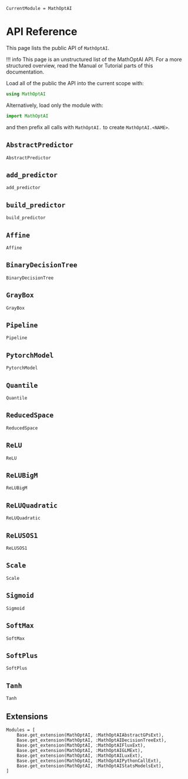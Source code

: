 ```@meta
CurrentModule = MathOptAI
```

# API Reference

This page lists the public API of `MathOptAI`.

!!! info
    This page is an unstructured list of the MathOptAI API. For a more
    structured overview, read the Manual or Tutorial parts of this
    documentation.

Load all of the public the API into the current scope with:
```julia
using MathOptAI
```
Alternatively, load only the module with:
```julia
import MathOptAI
```
and then prefix all calls with `MathOptAI.` to create `MathOptAI.<NAME>`.

## `AbstractPredictor`
```@docs
AbstractPredictor
```

## `add_predictor`
```@docs
add_predictor
```

## `build_predictor`
```@docs
build_predictor
```

## `Affine`
```@docs
Affine
```

## `BinaryDecisionTree`
```@docs
BinaryDecisionTree
```

## `GrayBox`
```@docs
GrayBox
```

## `Pipeline`
```@docs
Pipeline
```

## `PytorchModel`
```@docs
PytorchModel
```

## `Quantile`
```@docs
Quantile
```

## `ReducedSpace`
```@docs
ReducedSpace
```

## `ReLU`
```@docs
ReLU
```

## `ReLUBigM`
```@docs
ReLUBigM
```

## `ReLUQuadratic`
```@docs
ReLUQuadratic
```

## `ReLUSOS1`
```@docs
ReLUSOS1
```

## `Scale`
```@docs
Scale
```

## `Sigmoid`
```@docs
Sigmoid
```

## `SoftMax`
```@docs
SoftMax
```

## `SoftPlus`
```@docs
SoftPlus
```

## `Tanh`
```@docs
Tanh
```

## Extensions

```@autodocs
Modules = [
    Base.get_extension(MathOptAI, :MathOptAIAbstractGPsExt),
    Base.get_extension(MathOptAI, :MathOptAIDecisionTreeExt),
    Base.get_extension(MathOptAI, :MathOptAIFluxExt),
    Base.get_extension(MathOptAI, :MathOptAIGLMExt),
    Base.get_extension(MathOptAI, :MathOptAILuxExt),
    Base.get_extension(MathOptAI, :MathOptAIPythonCallExt),
    Base.get_extension(MathOptAI, :MathOptAIStatsModelsExt),
]
```
